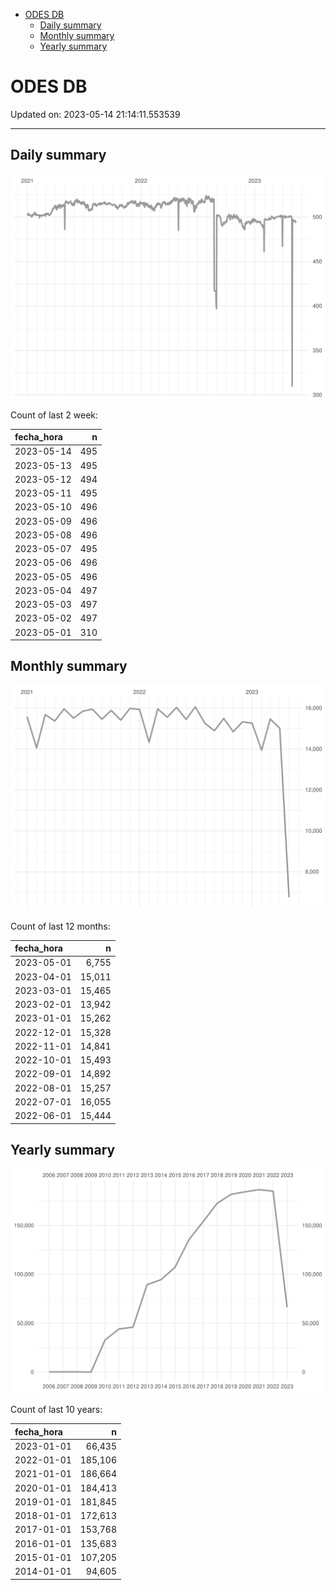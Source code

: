 
  - [ODES DB](#odes-db)
      - [Daily summary](#daily-summary)
      - [Monthly summary](#monthly-summary)
      - [Yearly summary](#yearly-summary)

# ODES DB

Updated on: 2023-05-14 21:14:11.553539

-----

## Daily summary

![](figures/unnamed-chunk-2-1.svg)<!-- -->

Count of last 2 week:

| fecha\_hora |   n |
| :---------- | --: |
| 2023-05-14  | 495 |
| 2023-05-13  | 495 |
| 2023-05-12  | 494 |
| 2023-05-11  | 495 |
| 2023-05-10  | 496 |
| 2023-05-09  | 496 |
| 2023-05-08  | 496 |
| 2023-05-07  | 495 |
| 2023-05-06  | 496 |
| 2023-05-05  | 496 |
| 2023-05-04  | 497 |
| 2023-05-03  | 497 |
| 2023-05-02  | 497 |
| 2023-05-01  | 310 |

## Monthly summary

![](figures/unnamed-chunk-4-1.svg)<!-- -->

Count of last 12 months:

| fecha\_hora |      n |
| :---------- | -----: |
| 2023-05-01  |  6,755 |
| 2023-04-01  | 15,011 |
| 2023-03-01  | 15,465 |
| 2023-02-01  | 13,942 |
| 2023-01-01  | 15,262 |
| 2022-12-01  | 15,328 |
| 2022-11-01  | 14,841 |
| 2022-10-01  | 15,493 |
| 2022-09-01  | 14,892 |
| 2022-08-01  | 15,257 |
| 2022-07-01  | 16,055 |
| 2022-06-01  | 15,444 |

## Yearly summary

![](figures/unnamed-chunk-6-1.svg)<!-- -->

Count of last 10 years:

| fecha\_hora |       n |
| :---------- | ------: |
| 2023-01-01  |  66,435 |
| 2022-01-01  | 185,106 |
| 2021-01-01  | 186,664 |
| 2020-01-01  | 184,413 |
| 2019-01-01  | 181,845 |
| 2018-01-01  | 172,613 |
| 2017-01-01  | 153,768 |
| 2016-01-01  | 135,683 |
| 2015-01-01  | 107,205 |
| 2014-01-01  |  94,605 |
